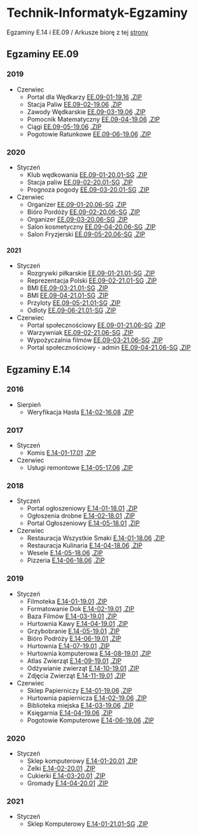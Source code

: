 # Technik-Informatyk-Egzaminy
Egzaminy E.14 i EE.09 /
Arkusze biorę z tej [strony](https://www.praktycznyegzamin.pl/inf03ee09e14/praktyka/)

## Egzaminy EE.09
### 2019
* Czerwiec
	* Portal dla Wędkarzy [EE.09-01-19.16](/EE.09/EE.09-01-19.06/)  [.ZIP](/ZIPY/EE.09-01-19.06.zip/)
	* Stacja Paliw [EE.09-02-19.06](EE.09/EE.09-02-19.06/) [.ZIP](/ZIPY/EE.09-02-19.06.zip/)
	* Zawody Wędkarskie [EE.09-03-19.06](EE.09/EE.09-03-19.06/) [.ZIP](/ZIPY/EE.09-03-19.06.zip/)
	* Pomocnik Matematyczny [EE.09-04-19.06](EE.09/EE.09-04-19.06/) [.ZIP](/ZIPY/EE.09-04-19.06.zip/)
	* Ciągi [EE.09-05-19.06](EE.09/EE.09-05-19.06/) [.ZIP](/ZIPY/EE.09-05-19.06.zip/)
	* Pogotowie Ratunkowe [EE.09-06-19.06](/EE.09/EE.09-06-19.06/) [.ZIP](/ZIPY/EE.09-06-19.06.zip/)
### 2020
* Styczeń
	* Klub wędkowania [EE.09-01-20.01-SG](/EE.09/EE.09-01-20.01-SG/) [.ZIP](/ZIPY/EE.09-01-20.01-SG.zip/)
	* Stacja paliw [EE.09-02-20.01-SG](/EE.09/EE.09-01-20.01-SG/) [.ZIP](/ZIPY/EE.09-01-20.01-SG.zip/)
	* Prognoza pogody [EE.09-03-20.01-SG](/EE.09/EE.09-03-20.01-SG/) [.ZIP](/ZIPY/.zip/)
* Czerwiec
	* Organizer [EE.09-01-20.06-SG](/EE.09/EE.09-01-20.06-SG/) [.ZIP](/ZIPY//EE.09-01-20.06-SG.zip/)
	* Bióro Pordóży [EE.09-02-20.06-SG](/EE.09/EE.09-02-20.06-SG/) [.ZIP](/ZIPY/EE.09-02-20.06-SG/.zip/)
	* Organizer [EE.09-03-20.06-SG](/EE.09/EE.09-03-20.06-SG/) [.ZIP](/ZIPY/EE.09-03-20.06-SG.zip/)
	* Salon kosmetyczny [EE.09-04-20.06-SG](/EE.09/EE.09-04-20.06-SG/) [.ZIP](/ZIPY/EE.09-04-20.06-SG.zip/)
	* Salon Fryzjerski [EE.09-05-20.06-SG](/EE.09/EE.09-05-20.06-SG/) [.ZIP](/ZIPY/EE.09-05-20.06-SG.zip/)
	<!--* [EE.09-06-20.06-SG](/EE.09)-->
#### 2021
* Styczeń
	* Rozgrywki piłkarskie [EE.09-01-21.01-SG](/EE.09/EE.09-01-21.01-SG/) [.ZIP](/ZIPY/EE.09-01-21.01-SG.zip/)
	* Reprezentacja Polski [EE.09-02-21.01-SG](/EE.09/EE.09-02-21.01-SG/) [.ZIP](/ZIPY/EE.09-02-21.01-SG.zip/)
	* BMI [EE.09-03-21.01-SG](/EE.09/EE.09-03-21.01-SG/) [.ZIP](/ZIPY/EE.09-03-21.01-SG.zip/)
	* BMI [EE.09-04-21.01-SG](/EE.09/EE.09-04-21.01-SG/) [.ZIP](/ZIPY/EE.09-04-21.01-SG/)
	* Przyloty [EE.09-05-21.01-SG](/EE.09/EE.09-05-21.01-SG/) [.ZIP](/ZIPY/EE.09-05-21.01-SG.zip/)
	* Odloty [EE.09-06-21.01-SG](/EE.09/EE.09-06-21.01-SG/) [.ZIP](/ZIPY/EE.09-06-21.01-SG.zip/)
* Czerwiec
	* Portal społecznościowy [EE.09-01-21.06-SG](/EE.09/EE.09-01-21.06-SG/) [.ZIP](/ZIPY/EE.09-01-21.06-SG.zip/)
	* Warzywniak [EE.09-02-21.06-SG](/EE.09/EE.09-02-21.06-SG/) [.ZIP](/ZIPY/EE.09-02-21.06-SG.zip/)
	* Wypożyczalnia filmów [EE.09-03-21.06-SG](/EE.09/EE.09-03-21.06-SG/) [.ZIP](/ZIPY/EE.09-03-21.06-SG.zip/)
	* Portal społecznościowy - admin [EE.09-04-21.06-SG](/EE.09/EE.09-04-21.06-SG/) [.ZIP](/ZIPY/EE.09-04-21.06-SG.zip/)
## Egzaminy E.14
### 2016
* Sierpień
	* Weryfikacja Hasła [E.14-02-16.08](/E.14/E.14-02-16.08) [.ZIP](/ZIPY/E.14-02-16.08.zip/)
### 2017
* Styczeń
	* Komis [E.14-01-17.01](/E.14/E.14-01-17.01/) [.ZIP](/ZIPY/E.14-01-17.01.zip/)
* Czerwiec
	* Usługi remontowe [E.14-05-17.06](/E.14/E.14-05-17.06/) [.ZIP](/ZIPY/E.14-05-17.06.zip/)
### 2018
* Styczeń
	*  Portal ogłoszeniowy [E.14-01-18.01](/E.14/E.14-01-18.01/) [.ZIP](/ZIPY/E.14-01-18.01.zip/)
	*  Ogłoszenia drobne [E.14-02-18.01](/E.14/E.14-02-18.01/)  [.ZIP](/ZIPY/E.14-02-18.01.zip/)
	*  Portal Ogłoszeniowy [E.14-05-18.01](/E.14/E.14-05-18.01/)  [.ZIP](/ZIPY/E.14-05-18.01.zip/)
* Czerwiec 
	* Restauracja Wszystkie Smaki [E.14-01-18.06](/E.14/E.14-01-18.06/)  [.ZIP](/ZIPY/E.14-01-18.06.zip/)
	* Restauracja Kulinaria [E.14-04-18.06](/E.14/E.14-04-18.06/)  [.ZIP](/ZIPY/E.14-04-18.06.zip/)
	* Wesele [E.14-05-18.06](/E.14/E.14-05-18.06/)  [.ZIP](/ZIPY/E.14-05-18.06.zip/)
	* Pizzeria [E.14-06-18.06](/E.14/E.14-06-18.06/)  [.ZIP](/ZIPY/E.14-06-18.06.zip/)
### 2019
* Styczeń
	* Filmoteka [E.14-01-19.01](/E.14/E.14-01-19.01/)  [.ZIP](/ZIPY/E.14-01-19.01.zip/)
	* Formatowanie Dok [E.14-02-19.01](/E.14/E.14-02-19.01/)  [.ZIP](/ZIPY/E.14-02-19.01.zip/)
	* Baza Filmów [E.14-03-19.01](/E.14/E.14-03-19.01/)  [.ZIP](/ZIPY/E.14-03-19.01.zip/)
	* Hurtownia Kawy [E.14-04-19.01](/E.14/E.14-04-19.01/)  [.ZIP](/ZIPY/E.14-04-19.01.zip/)
	* Grzybobranie [E.14-05-19.01](/E.14/E.14-05-19.01/)  [.ZIP](/ZIPY/E.14-05-19.01.zip/)
	* Bióro Podróży [E.14-06-19.01](/E.14/E.14-06-19.01/)  [.ZIP](/ZIPY/E.14-06-19.01.zip/)
	* Hurtownia [E.14-07-19.01](/E.14/E.14-07-19.01/)  [.ZIP](/ZIPY/E.14-07-19.01.zip/)
	* Hurtownia komputerowa [E.14-08-19.01](/E.14/E.14-08-19.01/)  [.ZIP](/ZIPY/E.14-08-19.01.zip/)
	* Atlas Zwierząt [E.14-09-19.01](/E.14/E.14-09-19.01/)  [.ZIP](/ZIPY/E.14-09-19.01.zip/)
	* Odżywianie zwierząt [E.14-10-19.01](/E.14/E.14-10-19.01/)  [.ZIP](/ZIPY/E.14-10-19.01.zip/)
	* Zdjęcia Zwierząt [E.14-11-19.01](/E.14/E.14-11-19.01/)  [.ZIP](/ZIPY/E.14-11-19.01.zip/)
* Czerwiec
	* Sklep Papierniczy [E.14-01-19.06](/E.14/E.14-01-19.06/)  [.ZIP](/ZIPY/E.14-01-19.06.zip/)
	* Hurtownia papiernicza [E.14-02-19.06](/E.14/E.14-02-19.06/)  [.ZIP](/ZIPY/E.14-02-19.06.zip/)
	* Biblioteka miejska [E.14-03-19.06](/E.14/E.14-03-19.06/)  [.ZIP](/ZIPY/E.14-03-19.06.zip/)
	* Księgarnia [E.14-04-19.06](/E.14/E.14-04-19.06/)  [.ZIP](/ZIPY/E.14-04-19.06.zip/)
	<!-- * [E.14-05-19.06](/E.14/E.14-05-19.06/) -->
	* Pogotowie Komputerowe [E.14-06-19.06](/E.14/E.14-06-19.06/)  [.ZIP](/ZIPY/E.14-06-19.06.zip/)
### 2020
* Styczeń
	* Sklep komputerowy [E.14-01-20.01](/E.14/E.14-01-20.01-SG/)  [.ZIP](/ZIPY/E.14-01-20.01-SG.zip/)
	* Żelki [E.14-02-20.01](/E.14/E.14-02-20.01-SG/)  [.ZIP](/ZIPY/E.14-02-20.01-SG.zip/)
	* Cukierki [E.14-03-20.01](/E.14/E.14-03-20.01-SG/)  [.ZIP](/ZIPY/E.14-03-20.01-SG.zip/)
	* Gromady [E.14-04-20.01](/E.14/E.14-04-20.01/)  [.ZIP](/ZIPY/E.14-04-20.01.zip/)
### 2021
* Styczeń
	*  Sklep Komputerowy [E.14-01-21.01-SG](/E.14/E.14-01-21.01-SG/)  [.ZIP](/ZIPY/E.14-01-21.01-SG.zip/)

